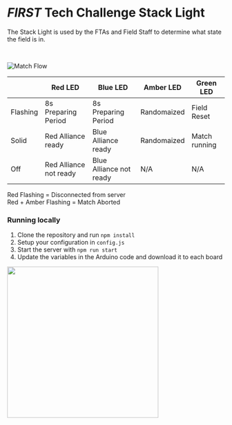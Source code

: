 # _FIRST_ Tech Challenge Stack Light

The Stack Light is used by the FTAs and Field Staff to determine what state the field is in.

<br/>

![Match Flow](https://user-images.githubusercontent.com/16443111/75427163-a5ab2780-594e-11ea-96d0-57cd5ac57c35.jpg)

|          | Red LED                | Blue LED                | Amber LED   | Green LED     |
| -------- | ---------------------- | ----------------------- | ----------- | ------------- |
| Flashing | 8s Preparing Period    | 8s Preparing Period     | Randomaized | Field Reset   |
| Solid    | Red Alliance ready     | Blue Alliance ready     | Randomaized | Match running |
| Off      | Red Alliance not ready | Blue Alliance not ready | N/A         | N/A           |

Red Flashing = Disconnected from server<br/>
Red + Amber Flashing = Match Aborted


### Running locally

1. Clone the repository and run `npm install`
2. Setup your configuration in `config.js`
3. Start the server with `npm run start`
4. Update the variables in the Arduino code and download it to each board

<img src="https://user-images.githubusercontent.com/16443111/102985592-12179880-4518-11eb-9067-360309e3b5da.png" width="350" />
